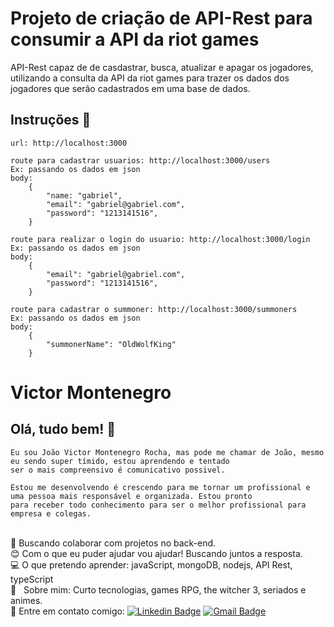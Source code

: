 # Projeto de criação de API-Rest para consumir a API da riot games 
 API-Rest capaz de de casdastrar, busca, atualizar e apagar os jogadores, utilizando a consulta da API da riot games para trazer os dados dos jogadores que serão cadastrados em uma base de dados.

## Instruções :wave:
    url: http://localhost:3000

    route para cadastrar usuarios: http://localhost:3000/users
    Ex: passando os dados em json 
    body:
        {
            "name: "gabriel",
            "email": "gabriel@gabriel.com",
            "password": "1213141516",
        }

    route para realizar o login do usuario: http://localhost:3000/login
    Ex: passando os dados em json
    body:
        {
            "email": "gabriel@gabriel.com",
            "password": "1213141516",
        }
    
    route para cadastrar o summoner: http://localhost:3000/summoners
    Ex: passando os dados em json
    body: 
        {
            "summonerName": "OldWolfKing"
        }
 

# Victor Montenegro 

## Olá, tudo bem! :wave:
    Eu sou João Victor Montenegro Rocha, mas pode me chamar de João, mesmo eu sendo super tímido, estou aprendendo e tentado 
    ser o mais compreensivo é comunicativo possivel.

    Estou me desenvolvendo é crescendo para me tornar um profissional e uma pessoa mais responsável e organizada. Estou pronto 
    para receber todo conhecimento para ser o melhor profissional para empresa e colegas.

 <br/> :purple_heart: Buscando colaborar com projetos no back-end.
 <br/> :blush: Com o que eu puder ajudar vou ajudar! Buscando juntos a resposta.
 <br/> :computer: O que pretendo aprender: javaScript, mongoDB, nodejs, API Rest, typeScript
 <br/> 💬  &nbsp; Sobre mim: Curto tecnologias, games RPG, the witcher 3, seriados e animes. 
 <br/> :email: Entre em contato comigo: [![Linkedin Badge](https://img.shields.io/badge/-VictorMontenegro-blue?style=flat-square&logo=Linkedin&logoColor=white&link=https://https://www.linkedin.com/in/joao-victor-montenegro-595791194/)](https://www.linkedin.com/in/joao-victor-montenegro-595791194/) 
 [![Gmail Badge](https://img.shields.io/badge/-jvcmontenegro67@gmail.com-c14438?style=flat-square&logo=Gmail&logoColor=white&link=victor:jvcmontenegro67@gmail.com)](victor:jvcmontenegro67@gmail.com)

